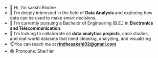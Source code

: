 - 👋 Hi, I’m sakshi Rindhe
- 👀 I’m deeply interested in the field of **Data Analysis** and exploring how data can be used to make smart decisions.  
- 🌱 I’m currently pursuing a Bachelor of Engineering (B.E.) in **Electronics and Telecommunication**. 
- 💞️ I’m looking to collaborate on  **data analytics projects**, case studies, and real-world datasets that need cleaning, analyzing, and visualizing  
- 📫You can reach me at **rindhesakshi02@gmail.com**
- 😄 Pronouns: She/Her

<!---
sakshirindhe43/sakshirindhe43 is a ✨ special ✨ repository because its `README.md` (this file) appears on your GitHub profile.
You can click the Preview link to take a look at your changes.
--->
